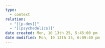 ```yaml
---
type:
  - context
relation:
  - "[[p-dev]]"
  - "[[psychedelics]]"
date created: Mon, 10 13th 25, 5:45:00 pm
date modified: Mon, 10 13th 25, 6:09:40 pm
---
```

